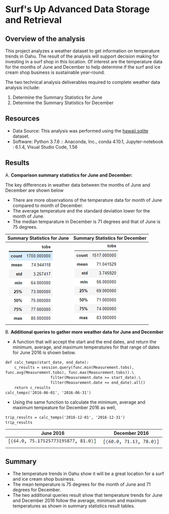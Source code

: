 # Surf's Up Advanced Data Storage and Retrieval

## Overview of the analysis
This project analyzes a weather dataset to get information on temperature trends in Oahu. The result of the analysis will support decision making for investing in a surf shop in this location.  Of interest are the temperature data for the months of June and December to help determine if the surf and ice cream shop business is sustainable year-round.
<br />

The two technical analysis deliverables required to complete weather data analysis include: <br />

1. Determine the Summary Statistics for June
2. Determine the Summary Statistics for December

## Resources
- Data Source: This analysis was performed using the [hawaii.sqlite](https://github.com/aobasuyi/Surfs_up/blob/main/hawaii.sqlite) dataset.
- Software: Python 3.7.6 :: Anaconda, Inc., conda 4.10.1, Jupyter-notebook : 6.1.4, Visual Studio Code, 1.56

## Results
A.  **Comparison summary statistics for June and December:** <br />

The key differences in weather data between the months of June and December are shown below <br />

- There are more observations of the temperature data for month of June compared to month of December.
- The  average temperature and the standard deviation lower for the month of June.
- The median temparature in December is 71 degrees and that of June is 75 degrees.

| Summary Statistics for June | Summary Statistics for December |
| ------------- | ------------- |
| ![June](Resources/June_statistics.png)  | ![December](Resources/December_statistics.png)  |


B.  **Additional queries to gather more weather data for June and December**

- A function that will accept the start and the end dates, and return the minimum, average, and maximum temperatures for that range of dates for June 2016 is shown below.

```
def calc_temps(start_date, end_date):
    c_results = session.query(func.min(Measurement.tobs), func.avg(Measurement.tobs), func.max(Measurement.tobs)).\
                    filter(Measurement.date >= start_date).\
                    filter(Measurement.date <= end_date).all()
    return c_results
calc_temps('2016-06-01', '2016-06-31')

```
- Using the same function to calculate the minimum, average and maximum tempeature for December 2016 as well,
```
trip_results = calc_temps('2016-12-01', '2016-12-31')
trip_results
```

| June 2016 | December 2016|
| ------------- | ------------- |
| ![June](Resources/June_2016_temp.png)  | ![December](Resources/December_2016_temp.png)  |

## Summary
- The temperature trends in Oahu show it will be a great location for a surf and ice cream shop business.
- The mean temperature is 75 degrees for the month of June and 71 degrees for December. 
- The two additional queries result show that temperature trends for June and December 2016 follow the average, minimum and maximum temperatures as shown in summary statistics result tables.
